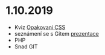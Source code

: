 # 1.10.2019
- Kviz [Opakovani CSS](https://forms.gle/eiiLbZ1cqxgswrh78)
- seznámení se s Gitem [prezentace](https://docs.google.com/presentation/d/1r8vfpvZi8h2Pc9NYDBgbDO9URzpuvV5qVTVhlxQLOc0/edit?usp=sharing)
- PHP
- Snad GIT